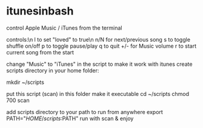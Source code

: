 # itunesinbash
control Apple Music / iTunes from the terminal

controls:\n
l to set "loved" to true\n
n/N for next/previous song
s to toggle shuffle on/off
p to toggle pause/play
q to quit
+/- for Music volume
r to start current song from the start

change "Music" to "iTunes" in the script to make it work with itunes
create scripts directory in your home folder:

mkdir ~/scripts

put this script (scan) in this folder
make it executable
cd ~/scripts
chmod 700 scan

add scripts directory to your path to run from anywhere
export PATH="$HOME/scripts:$PATH"
run with scan & enjoy
